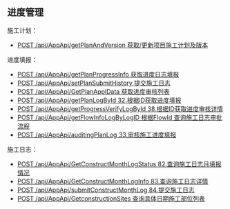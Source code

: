 ## 进度管理

施工计划：

* [POST /api/AppApi/getPlanAndVersion 获取/更新项目施工计划及版本](getPlanAndVersion.md)

进度填报：

* [POST /api/AppApi/getPlanProgressInfo 获取进度日志填报](getPlanProgressInfo.md)
* [POST /api/AppApi/setPlanSubmitHistory 提交施工日志](setPlanSubmitHistory.md)
* [POST /api/AppApi/GetPlanApplData 获取进度审核列表](GetPlanApplData.md)
* [POST /api/AppApi/getPlanLogById 32.根据ID获取进度填报](getPlanLogById.md)
* [POST /api/AppApi/getProgressVerifyLogById 38.根据ID获取进度审核详情](getProgressVerifyLogById.md)
* [POST /api/AppApi/getFlowInfoLogByLogID 根据FlowId 查询施工日志审批流程](getFlowInfoLogByLogID.md)
* [POST /api/AppApi/auditingPlanLog 33.审核施工进度填报](auditingPlanLog.md)

施工日志：

* [POST /api/AppApi/GetConstructMonthLogStatus 82.查询施工日志月填报情况](GetConstructMonthLogStatus.md)
* [POST /api/AppApi/GetConstructMonthLogInfo 83.查询施工日志详情](GetConstructMonthLogInfo.md)
* [POST /api/AppApi/submitConstructMonthLog 84.提交施工日志](submitConstructMonthLog.md)
* [POST /api/AppApi/GetconstructionSites 查询具体日期施工部位列表](GetconstructionSites.md)

